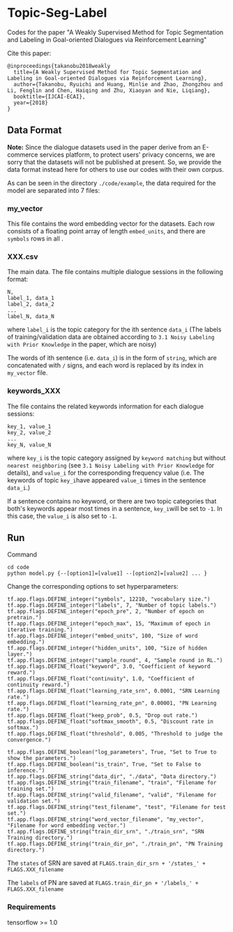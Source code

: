 # Topic-Seg-Label

Codes for the paper "A Weakly Supervised Method for Topic Segmentation and Labeling in Goal-oriented Dialogues via Reinforcement Learning"

Cite this paper:
```
@inproceedings{takanobu2018weakly
  title={A Weakly Supervised Method for Topic Segmentation and Labeling in Goal-oriented Dialogues via Reinforcement Learning},
  author={Takanobu, Ryuichi and Huang, Minlie and Zhao, Zhongzhou and Li, Fenglin and Chen, Haiqing and Zhu, Xiaoyan and Nie, Liqiang},
  booktitle={IJCAI-ECAI},
  year={2018}
}
```

## Data Format

**Note:** Since the dialogue datasets used in the paper derive from an E-commerce services platform, to protect users' privacy concerns, we are sorry that the datasets will not be published at present. So, we provide the data format instead here for others to use our codes with their own corpus.

As can be seen in the directory `./code/example`, the data required for the model are separated into 7 files:

### my_vector

This file contains the word embedding vector for the datasets. Each row consists of a floating point array of length `embed_units`, and there are `symbols` rows in all .

### XXX.csv

The main data. The file contains multiple dialogue sessions in the following format:

```
N,
label_1, data_1
label_2, data_2
...
label_N, data_N
```

where `label_i` is the topic category for the ith sentence `data_i` (The labels of training/validation data are obtained according to `3.1 Noisy Labeling with Prior Knowledge` in the paper, which are noisy)

The words of ith sentence (i.e. `data_i`) is in the form of `string`, which are concatenated with `/` signs, and each word is replaced by its index in `my_vector` file.

### keywords_XXX

The file contains the related keywords information for each dialogue sessions:

```
key_1, value_1
key_2, value_2
...
key_N, value_N
```

where `key_i` is the topic category assigned by `keyword matching` but without `nearest neighboring` (see `3.1 Noisy Labeling with Prior Knowledge` for details), and `value_i` for the corresponding frequency value (i.e. The keywords of topic `key_i`have appeared `value_i` times in the sentence `data_i`.)

If a sentence contains no keyword, or there are two topic categories that both's keywords appear most times in a sentence, `key_i`will be set to `-1`. In this case, the `value_i` is also set to `-1`.

## Run

Command 
```
cd code
python model.py {--[option1]=[value1] --[option2]=[value2] ... }
```

Change the corresponding options to set hyperparameters:
```
tf.app.flags.DEFINE_integer("symbols", 12210, "vocabulary size.")
tf.app.flags.DEFINE_integer("labels", 7, "Number of topic labels.")
tf.app.flags.DEFINE_integer("epoch_pre", 2, "Number of epoch on pretrain.")
tf.app.flags.DEFINE_integer("epoch_max", 15, "Maximum of epoch in iterative training.")
tf.app.flags.DEFINE_integer("embed_units", 100, "Size of word embedding.")
tf.app.flags.DEFINE_integer("hidden_units", 100, "Size of hidden layer.")
tf.app.flags.DEFINE_integer("sample_round", 4, "Sample round in RL.")
tf.app.flags.DEFINE_float("keyword", 3.0, "Coefficient of keyword reward.")
tf.app.flags.DEFINE_float("continuity", 1.0, "Coefficient of continuity reward.")
tf.app.flags.DEFINE_float("learning_rate_srn", 0.0001, "SRN Learning rate.")
tf.app.flags.DEFINE_float("learning_rate_pn", 0.00001, "PN Learning rate.")
tf.app.flags.DEFINE_float("keep_prob", 0.5, "Drop out rate.")
tf.app.flags.DEFINE_float("softmax_smooth", 0.5, "Discount rate in softmax.")
tf.app.flags.DEFINE_float("threshold", 0.005, "Threshold to judge the convergence.")

tf.app.flags.DEFINE_boolean("log_parameters", True, "Set to True to show the parameters.")
tf.app.flags.DEFINE_boolean("is_train", True, "Set to False to inference.")
tf.app.flags.DEFINE_string("data_dir", "./data", "Data directory.")
tf.app.flags.DEFINE_string("train_filename", "train", "Filename for training set.")
tf.app.flags.DEFINE_string("valid_filename", "valid", "Filename for validation set.")
tf.app.flags.DEFINE_string("test_filename", "test", "Filename for test set.")
tf.app.flags.DEFINE_string("word_vector_filename", "my_vector", "Filename for word embedding vector.")
tf.app.flags.DEFINE_string("train_dir_srn", "./train_srn", "SRN Training directory.")
tf.app.flags.DEFINE_string("train_dir_pn", "./train_pn", "PN Training directory.")
```

The ``states`` of SRN are saved at ``FLAGS.train_dir_srn + '/states_' + FLAGS.XXX_filename`` 

The ``labels`` of PN are saved at ``FLAGS.train_dir_pn + '/labels_' + FLAGS.XXX_filename`` 

### Requirements

tensorflow >= 1.0
